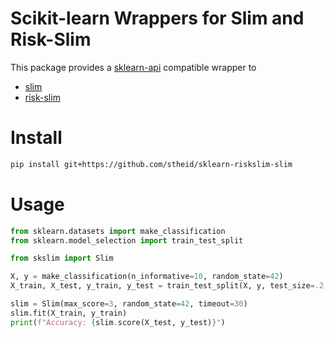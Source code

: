 # Scikit-learn Wrappers for Slim and Risk-Slim

This package provides a [sklearn-api](https://scikit-learn.org/stable/glossary.html#glossary-estimator-types) compatible wrapper to
- [slim](https://github.com/ustunb/slim-python)
- [risk-slim](https://github.com/ustunb/risk-slim)

# Install
```bash
pip install git+https://github.com/stheid/sklearn-riskslim-slim
```

# Usage

```python
from sklearn.datasets import make_classification
from sklearn.model_selection import train_test_split

from skslim import Slim

X, y = make_classification(n_informative=10, random_state=42)
X_train, X_test, y_train, y_test = train_test_split(X, y, test_size=.2, random_state=42)

slim = Slim(max_score=3, random_state=42, timeout=30)
slim.fit(X_train, y_train)
print(f"Accuracy: {slim.score(X_test, y_test)}")
```

